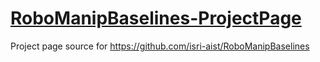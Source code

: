 # [RoboManipBaselines-ProjectPage](https://isri-aist.github.io/RoboManipBaselines-ProjectPage/)
Project page source for https://github.com/isri-aist/RoboManipBaselines
